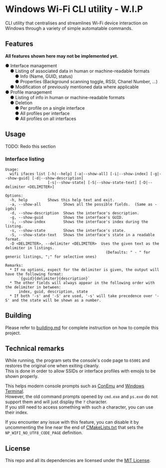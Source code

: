 # Windows Wi-Fi CLI utility - **W.I.P**
CLI utility that centralises and streamlines Wi-Fi device interaction on Windows through a variety of simple
automatable commands.

## Features
**All features shown here may not be implemented yet.**

● Interface management<br>
&nbsp;&nbsp;&nbsp;&nbsp;● Listing of associated data in human or machine-readable formats<br>
&nbsp;&nbsp;&nbsp;&nbsp;&nbsp;&nbsp;&nbsp;&nbsp;● Info (Name, GUID, status)<br>
&nbsp;&nbsp;&nbsp;&nbsp;&nbsp;&nbsp;&nbsp;&nbsp;● Properties (Background scanning toggle, RSSI, Chanel Number, ...)<br>
&nbsp;&nbsp;&nbsp;&nbsp;● Modification of previously mentioned data where applicable<br>
● Profile management<br>
&nbsp;&nbsp;&nbsp;&nbsp;● Listing of info in human or machine-readable formats<br>
&nbsp;&nbsp;&nbsp;&nbsp;● Deletion<br>
&nbsp;&nbsp;&nbsp;&nbsp;&nbsp;&nbsp;&nbsp;&nbsp;● Per profile on a single interface<br>
&nbsp;&nbsp;&nbsp;&nbsp;&nbsp;&nbsp;&nbsp;&nbsp;● All profiles per interface<br>
&nbsp;&nbsp;&nbsp;&nbsp;&nbsp;&nbsp;&nbsp;&nbsp;● All profiles on all interfaces

## Usage
TODO: Redo this section

### Interface listing
```
Usage:
  wifi ifaces list [-h|--help] [-a|--show-all] [-i|--show-index] [-g|--show-guid] [-d|--show-description]
                   [-s|--show-state] [-S|--show-state-text] [-D|--delimiter <DELIMITER>]

Options:
  -h, help         Shows this help text and exit.
  -a, --show-all          Shows all the possible fields.  (Same as -igds)
  -d, --show-description  Shows the interface's description.
  -g, --show-guid         Shows the interface's GUID.
  -i, --show-index        Shows the interface's index during the listing.
  -s, --show-state        Shows the interface's state.
  -S, --show-state-text   Shows the interface's state in a readable format.
  -D <DELIMITER>, --delimiter <DELIMITER>  Uses the given text as the delimiter in listings.
                                             (Defaults: " - " for generic listings, ";" for selective ones)

Remarks:
  * If no options, expect for the delimiter is given, the output will have the following format:
      `{guid}{delimiter}{description}`
  * The other fields will always appear in the following order with the delimiter in between:
      index, guid, description, state
  * If both '-s' and '-S' are used, '-s' will take precedence over '-S' and the state will be shown as a number.
```

## Building
Please refer to [building.md](building.md) for complete instruction on how to compile this project.

## Technical remarks
While running, the program sets the console's code page to `65001` and restores the original one when exiting cleanly.<br>
This is done in order to allow SSIDs or interface profiles with emojis to be shown properly.

This helps modern console prompts such as [ConEmu](https://conemu.github.io/) and [Windows Terminal](https://aka.ms/terminal).<br>
However, the old command prompts opened by `cmd.exe` and `ps.exe` do not support them and will just display the `?` character.<br>
If you still need to access something with such a character, you can use their index.

If you encounter any issue with this feature, you can disable it by uncommenting the line near the end of [CMakeLists.txt](CMakeLists.txt)
that sets the `NP_WIFI_NO_UTF8_CODE_PAGE` definition.

## License
This repo and all its dependencies are licensed under the [MIT License](LICENSE).
